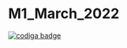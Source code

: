 # M1_March_2022
<a href="https://app.codiga.io/public/user/github/kvarun13">
   <img src="https://api.codiga.io/public/badge/user/github/kvarun13?style=light" alt="codiga badge" />
</a>
